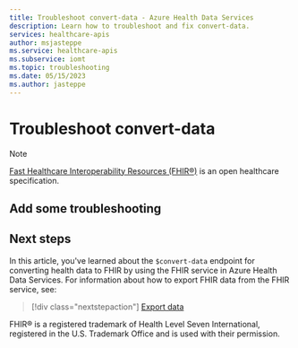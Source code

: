 ```yaml
---
title: Troubleshoot convert-data - Azure Health Data Services
description: Learn how to troubleshoot and fix convert-data.
services: healthcare-apis
author: msjasteppe
ms.service: healthcare-apis
ms.subservice: iomt
ms.topic: troubleshooting
ms.date: 05/15/2023
ms.author: jasteppe
---
```


# Troubleshoot convert-data

> [!NOTE]
> [Fast Healthcare Interoperability Resources (FHIR&#174;)](https://www.hl7.org/fhir/) is an open healthcare specification.

## Add some troubleshooting

## Next steps

In this article, you've learned about the `$convert-data` endpoint for converting health data to FHIR by using the FHIR service in Azure Health Data Services. For information about how to export FHIR data from the FHIR service, see:
 
>[!div class="nextstepaction"]
>[Export data](export-data.md)

FHIR&#174; is a registered trademark of Health Level Seven International, registered in the U.S. Trademark Office and is used with their permission.
 
